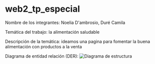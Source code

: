 # web2_tp_especial
Nombre de los integrantes: Noelia D'ambrosio, Duré Camila

Temática del trabajo: la alimentación saludable

Descripción de la temática: ideamos una pagina para fomentar la buena alimentación con productos a la venta

Diagrama de entidad relación (DER):
![Diagrama de estructura](https://github.com/camid01/web2_tp_especial/assets/39970458/c4b40e77-567c-4a73-a8da-cbb492dfc5a5)



